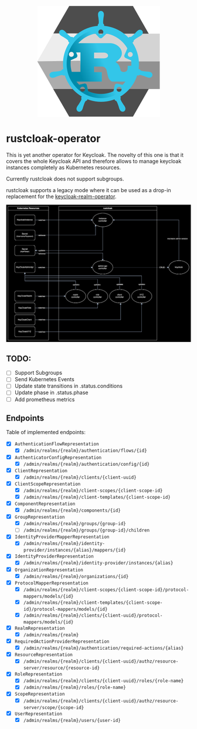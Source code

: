 <div align=center>
<img src=icon.svg>
</div>

# rustcloak-operator

This is yet another operator for Keycloak. The novelty of this one is
that it covers the whole Keycloak API and therefore allows to manage
keycloak instances completely as Kubernetes resources.

Currently rustcloak does not support subgroups.

rustcloak supports a legacy mode where it can be used as a drop-in
replacement for the
[keycloak-realm-operator](https://github.com/keycloak/keycloak-realm-operator).

![Architecture](./arch.svg)

## TODO:

* [ ] Support Subgroups
* [ ] Send Kubernetes Events
* [ ] Update state transitions in .status.conditions
* [ ] Update phase in .status.phase
* [ ] Add prometheus metrics

## Endpoints

Table of implemented endpoints:

* [x] `AuthenticationFlowRepresentation`
  * [x] `/admin/realms/{realm}/authentication/flows/{id}`

* [x] `AuthenticatorConfigRepresentation`
  * [x] `/admin/realms/{realm}/authentication/config/{id}`

* [x] `ClientRepresentation`
  * [x] `/admin/realms/{realm}/clients/{client-uuid}`

* [x] `ClientScopeRepresentation`
  * [x] `/admin/realms/{realm}/client-scopes/{client-scope-id}`
  * [x] `/admin/realms/{realm}/client-templates/{client-scope-id}`

* [x] `ComponentRepresentation`
  * [x] `/admin/realms/{realm}/components/{id}`

* [x] `GroupRepresentation`
  * [x] `/admin/realms/{realm}/groups/{group-id}`
  * [ ] `/admin/realms/{realm}/groups/{group-id}/children`

* [x] `IdentityProviderMapperRepresentation`
  * [x] `/admin/realms/{realm}/identity-provider/instances/{alias}/mappers/{id}`

* [x] `IdentityProviderRepresentation`
  * [x] `/admin/realms/{realm}/identity-provider/instances/{alias}`

* [x] `OrganizationRepresentation`
  * [x] `/admin/realms/{realm}/organizations/{id}`

* [x] `ProtocolMapperRepresentation`
  * [x] `/admin/realms/{realm}/client-scopes/{client-scope-id}/protocol-mappers/models/{id}`
  * [x] `/admin/realms/{realm}/client-templates/{client-scope-id}/protocol-mappers/models/{id}`
  * [x] `/admin/realms/{realm}/clients/{client-uuid}/protocol-mappers/models/{id}`

* [x] `RealmRepresentation`
  * [x] `/admin/realms/{realm}`

* [x] `RequiredActionProviderRepresentation`
  * [x] `/admin/realms/{realm}/authentication/required-actions/{alias}`

* [x] `ResourceRepresentation`
  * [x] `/admin/realms/{realm}/clients/{client-uuid}/authz/resource-server/resource/{resource-id}`

* [x] `RoleRepresentation`
  * [x] `/admin/realms/{realm}/clients/{client-uuid}/roles/{role-name}`
  * [x] `/admin/realms/{realm}/roles/{role-name}`

* [x] `ScopeRepresentation`
  * [x] `/admin/realms/{realm}/clients/{client-uuid}/authz/resource-server/scope/{scope-id}`

* [x] `UserRepresentation`
  * [x] `/admin/realms/{realm}/users/{user-id}`
